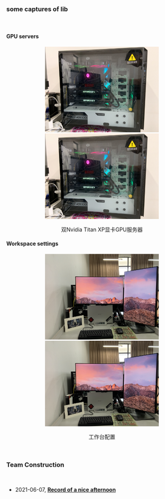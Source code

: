 
### some captures of lib

<br>

#### **GPU servers**

<p align='center'>
<img src='imgs/titan_xp_2.JPG' alt='titan_xp_2' width='300' />
<img src='imgs/titan_xp_2.JPG' alt='titan_xp_2' width='300' />
</p>

<p align='center'>
双Nvidia Titan XP显卡GPU服务器
</p>

#### **Workspace settings**

<p align='center'>
<img src='imgs/work_settings_teng.JPG' alt='titan_xp_2' width='300' />
<img src='imgs/work_settings_teng.JPG' alt='titan_xp_2' width='300' />
</p>

<p align='center'>
工作台配置
</p>

<br>

### Team Construction

<br>

- 2021-06-07, [**Record of a nice afternoon**](../blogs/2021-06/dinner_with_liu)
